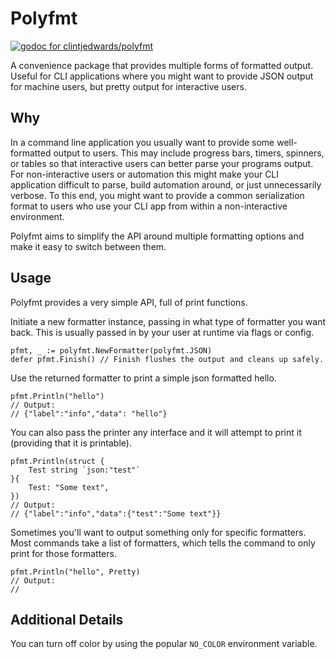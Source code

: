 # Polyfmt

[![godoc for clintjedwards/polyfmt][godoc-badge]][godoc-url]

A convenience package that provides multiple forms of formatted output. Useful for CLI applications where
you might want to provide JSON output for machine users, but pretty output for interactive users.

## Why

In a command line application you usually want to provide some well-formatted output to users. This
may include progress bars, timers, spinners, or tables so that interactive users can better parse
your programs output. For non-interactive users or automation this might make your CLI application
difficult to parse, build automation around, or just unnecessarily verbose. To this end, you might want to
provide a common serialization format to users who use your CLI app from within a non-interactive environment.

Polyfmt aims to simplify the API around multiple formatting options and make it easy to switch between them.

## Usage

Polyfmt provides a very simple API, full of print functions.

Initiate a new formatter instance, passing in what type of formatter you want back. This is usually passed in
by your user at runtime via flags or config.

    pfmt, _ := polyfmt.NewFormatter(polyfmt.JSON)
    defer pfmt.Finish() // Finish flushes the output and cleans up safely.

Use the returned formatter to print a simple json formatted hello.

    pfmt.Println("hello")
    // Output:
    // {"label":"info","data": "hello"}

You can also pass the printer any interface and it will attempt to print it (providing that it is printable).

    pfmt.Println(struct {
        Test string `json:"test"`
    }{
        Test: "Some text",
    })
    // Output:
    // {"label":"info","data":{"test":"Some text"}}

Sometimes you'll want to output something only for specific formatters. Most commands take a list of formatters, which
tells the command to only print for those formatters.

    pfmt.Println("hello", Pretty)
    // Output:
    //

## Additional Details

You can turn off color by using the popular `NO_COLOR` environment variable.

[godoc-badge]: https://pkg.go.dev/badge/github.com/clintjedwards/polyfmt
[godoc-url]: https://pkg.go.dev/github.com/clintjedwards/polyfmt

